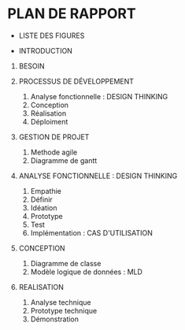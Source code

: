 # PLAN DE RAPPORT

- LISTE DES FIGURES

- INTRODUCTION
1. BESOIN
2. PROCESSUS DE DÉVELOPPEMENT
    1. Analyse fonctionnelle : DESIGN THINKING
    2. Conception
    3. Réalisation
    4. Déploiment

3. GESTION DE PROJET
    1. Methode agile
    2. Diagramme de gantt

4. ANALYSE FONCTIONNELLE : DESIGN THINKING
    1. Empathie
    2. Définir
    3. Idéation
    4. Prototype
    5. Test
    6. Implémentation : CAS D'UTILISATION

5. CONCEPTION
    1. Diagramme de classe
    2. Modèle logique de données : MLD

6. REALISATION
    1. Analyse technique
    2. Prototype technique
    3. Démonstration
